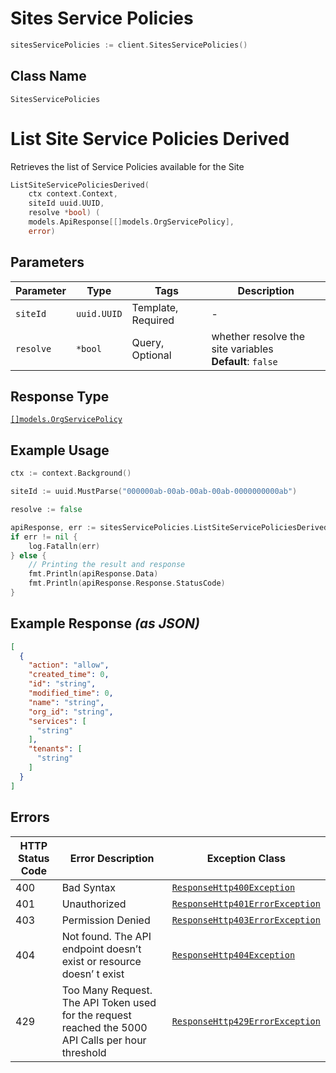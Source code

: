 # Sites Service Policies

```go
sitesServicePolicies := client.SitesServicePolicies()
```

## Class Name

`SitesServicePolicies`


# List Site Service Policies Derived

Retrieves the list of Service Policies available for the Site

```go
ListSiteServicePoliciesDerived(
    ctx context.Context,
    siteId uuid.UUID,
    resolve *bool) (
    models.ApiResponse[[]models.OrgServicePolicy],
    error)
```

## Parameters

| Parameter | Type | Tags | Description |
|  --- | --- | --- | --- |
| `siteId` | `uuid.UUID` | Template, Required | - |
| `resolve` | `*bool` | Query, Optional | whether resolve the site variables<br>**Default**: `false` |

## Response Type

[`[]models.OrgServicePolicy`](../../doc/models/org-service-policy.md)

## Example Usage

```go
ctx := context.Background()

siteId := uuid.MustParse("000000ab-00ab-00ab-00ab-0000000000ab")

resolve := false

apiResponse, err := sitesServicePolicies.ListSiteServicePoliciesDerived(ctx, siteId, &resolve)
if err != nil {
    log.Fatalln(err)
} else {
    // Printing the result and response
    fmt.Println(apiResponse.Data)
    fmt.Println(apiResponse.Response.StatusCode)
}
```

## Example Response *(as JSON)*

```json
[
  {
    "action": "allow",
    "created_time": 0,
    "id": "string",
    "modified_time": 0,
    "name": "string",
    "org_id": "string",
    "services": [
      "string"
    ],
    "tenants": [
      "string"
    ]
  }
]
```

## Errors

| HTTP Status Code | Error Description | Exception Class |
|  --- | --- | --- |
| 400 | Bad Syntax | [`ResponseHttp400Exception`](../../doc/models/response-http-400-exception.md) |
| 401 | Unauthorized | [`ResponseHttp401ErrorException`](../../doc/models/response-http-401-error-exception.md) |
| 403 | Permission Denied | [`ResponseHttp403ErrorException`](../../doc/models/response-http-403-error-exception.md) |
| 404 | Not found. The API endpoint doesn’t exist or resource doesn’ t exist | [`ResponseHttp404Exception`](../../doc/models/response-http-404-exception.md) |
| 429 | Too Many Request. The API Token used for the request reached the 5000 API Calls per hour threshold | [`ResponseHttp429ErrorException`](../../doc/models/response-http-429-error-exception.md) |

